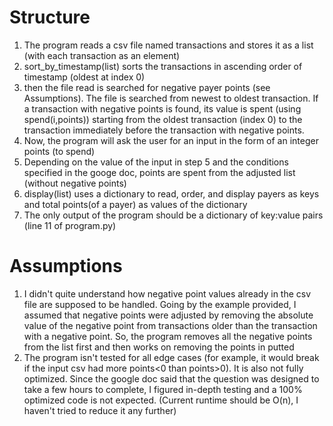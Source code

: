 # Structure
1. The program reads a csv file named transactions and stores it as a list (with each transaction as an element)
2. sort_by_timestamp(list) sorts the transactions in ascending order of timestamp (oldest at index 0)
3. then the file read is searched for negative payer points (see Assumptions). The file is searched from newest to oldest transaction. If a transaction with negative points is found, its value is spent (using spend(i,points)) starting from the oldest transaction (index 0) to the transaction immediately before the transaction with negative points.
4. Now, the program will ask the user for an input in the form of an integer points (to spend)
5. Depending on the value of the input in step 5 and the conditions specified in the googe doc, points are spent from the adjusted list (without negative points)
6. display(list) uses a dictionary to read, order, and display payers as keys and total points(of a payer) as values of the dictionary
7. The only output of the program should be a dictionary of key:value pairs (line 11 of program.py)

# Assumptions
1. I didn't quite understand how negative point values already in the csv file are supposed to be handled. Going by the example provided, I assumed that negative points were adjusted by removing the absolute value of the negative point from transactions older than the transaction with a negative point. So, the program removes all the negative points from the list first and then works on removing the points in putted
2. The program isn't tested for all edge cases (for example, it would break if the input csv had more points<0 than points>0). It is also not fully optimized. Since the google doc said that the question was designed to take a few hours to complete, I figured in-depth testing and a 100% optimized code is not expected. (Current runtime should be O(n), I haven't tried to reduce it any further)

